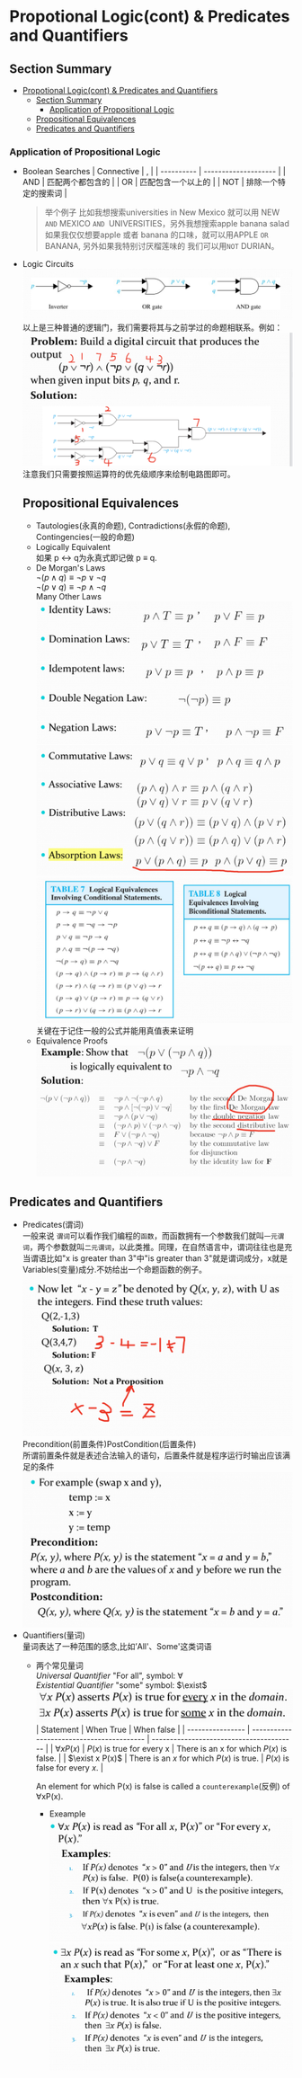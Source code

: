 # Propotional Logic(cont) & Predicates and Quantifiers
## Section Summary
- [Propotional Logic(cont) & Predicates and Quantifiers](#propotional-logiccont--predicates-and-quantifiers)
  - [Section Summary](#section-summary)
    - [Application of Propositional Logic](#application-of-propositional-logic)
  - [Propositional Equivalences](#propositional-equivalences)
  - [Predicates and Quantifiers](#predicates-and-quantifiers)
### Application of Propositional Logic
- Boolean Searches
  | Connective | ,                    |
  | ---------- | -------------------- |
  | AND        | 匹配两个都包含的     |
  | OR         | 匹配包含一个以上的   |
  | NOT        | 排除一个特定的搜索词 |
    
    >举个例子 比如我想搜索universities in New Mexico 就可以用 NEW `AND` MEXICO `AND `UNIVERSITIES，另外我想搜索apple banana salad 如果我仅仅想要apple 或者 banana 的口味，就可以用APPLE `OR` BANANA, 另外如果我特别讨厌榴莲味的 我们可以用`NOT` DURIAN。
- Logic Circuits
  ![](2021-11-13-16-49-32.png)
  以上是三种普通的逻辑门，我们需要将其与之前学过的命题相联系。例如：
  ![](2021-11-13-16-56-31.png)
  注意我们只需要按照运算符的优先级顺序来绘制电路图即可。
  ## Propositional Equivalences
  - Tautologies(永真的命题), Contradictions(永假的命题), Contingencies(一般的命题)
  - Logically Equivalent  
  如果 p $\leftrightarrow$ q为永真式即记做 p $\equiv$ q.
  - De Morgan's Laws  
  $\lnot(p \land q) \equiv \lnot p \lor \lnot q$  
  $\lnot(p \lor q) \equiv \lnot p \land \lnot q$  
  Many Other Laws  
  ![](2021-11-13-17-15-54.png)
  ![](2021-11-13-17-16-47.png)
  ![](2021-11-13-17-17-14.png)  
  关键在于记住一般的公式并能用真值表来证明
  - Equivalence Proofs
    ![](2021-11-13-17-22-35.png)  

## Predicates and Quantifiers
- Predicates(谓词)  
  一般来说 `谓词`可以看作我们编程的`函数`，而函数拥有一个参数我们就叫`一元谓词`，两个参数就叫`二元谓词`，以此类推。同理，在自然语言中，谓词往往也是充当谓语比如"x is greater than 3"中"is greater than 3"就是谓词成分，x就是Variables(变量)成分.不妨给出一个命题函数的例子。  
  ![](2021-11-13-17-37-59.png)
  Precondition(前置条件)PostCondition(后置条件)  
  所谓前置条件就是表述合法输入的语句，后置条件就是程序运行时输出应该满足的条件  
  ![](2021-11-13-17-43-24.png)
- Quantifiers(量词)  
  量词表达了一种范围的感念,比如’All'、Some'这类词语
  - 两个常见量词  
  *Universal Quantifier* "For all", symbol: $\forall$  
  *Existential Quantifier* "some" symbol: $\exist$  
  ![](2021-11-13-17-55-14.png)
    | Statement        | When True                                 | When false                               |
    | ---------------- | ----------------------------------------- | ---------------------------------------- |
    | $\forall x P(x)$ | $P(x)$ is true for every x                | There is an x for which $P(x)$ is false. |
    | $\exist x P(x)$  | There is an $x$ for which $P(x)$ is true. | $P(x)$ is false for every $x$.           |  
    
    An element for which P(x) is false is called a `counterexample`(反例) of ∀xP(x).  
    - Exeample  
![](2021-11-13-18-07-03.png)
![](2021-11-13-18-07-22.png)